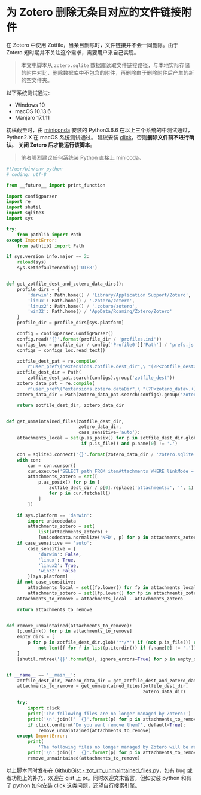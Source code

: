 # 为 Zotero 删除无条目对应的文件链接附件

在 Zotero 中使用 Zotfile，当条目删除时，文件链接并不会一同删除。由于 Zotero 短时期并不关注这个需求，需要用户来自己实现。

> 本文中脚本从 `zotero.sqlite` 数据库读取文件链接路径，与本地实际存储的附件对比，删除数据库中不包含的附件，再删除由于删除附件后产生的新的空文件夹。

以下系统测试通过:

  - Windows 10
  - macOS 10.13.6
  - Manjaro 17.1.11

初稿截至时，由 [miniconda](https://conda.io/miniconda.html) 安装的 Python3.6.6 在以上三个系统的中测试通过，Python2.X 在 macOS 系统测试通过。
建议安装 [click](http://click.pocoo.org/5/)，否则**删除文件前不进行确认**。
**关闭 Zotero 后才能运行该脚本**。

> 笔者强烈建议任何系统装 Python 直接上 minicoda。

```python
#!/usr/bin/env python
# coding: utf-8

from __future__ import print_function

import configparser
import re
import shutil
import sqlite3
import sys

try:
    from pathlib import Path
except ImportError:
    from pathlib2 import Path

if sys.version_info.major == 2:
    reload(sys)
    sys.setdefaultencoding('UTF8')


def get_zotfile_dest_and_zotero_data_dirs():
    profile_dirs = {
        'darwin': Path.home() / 'Library/Application Support/Zotero',
        'linux': Path.home() / '.zotero/zotero',
        'linux2': Path.home() / '.zotero/zotero',
        'win32': Path.home() / 'AppData/Roaming/Zotero/Zotero'
    }
    profile_dir = profile_dirs[sys.platform]

    config = configparser.ConfigParser()
    config.read('{}'.format(profile_dir / 'profiles.ini'))
    configs_loc = profile_dir / config['Profile0']['Path'] / 'prefs.js'
    configs = configs_loc.read_text()

    zotfile_dest_pat = re.compile(
        r'user_pref\("extensions.zotfile.dest_dir",\ "(?P<zotfile_dest>.+)"\);')
    zotfile_dest_dir = Path(
        zotfile_dest_pat.search(configs).group('zotfile_dest'))
    zotero_data_pat = re.compile(
        r'user_pref\("extensions.zotero.dataDir",\ "(?P<zotero_data>.+)"\);')
    zotero_data_dir = Path(zotero_data_pat.search(configs).group('zotero_data'))

    return zotfile_dest_dir, zotero_data_dir


def get_unmaintained_files(zotfile_dest_dir,
                           zotero_data_dir,
                           case_sensitive='auto'):
    attachments_local = set(p.as_posix() for p in zotfile_dest_dir.glob('**/*')
                            if p.is_file() and p.name[0] != '.')

    con = sqlite3.connect('{}'.format(zotero_data_dir / 'zotero.sqlite'))
    with con:
        cur = con.cursor()
        cur.execute('SELECT path FROM itemAttachments WHERE linkMode = 2')
        attachments_zotero = set([
            p.as_posix() for p in [
                zotfile_dest_dir / p[0].replace('attachments:', '', 1)
                for p in cur.fetchall()
            ]
        ])

    if sys.platform == 'darwin':
        import unicodedata
        attachments_zotero = set(
            list(attachments_zotero) +
            [unicodedata.normalize('NFD', p) for p in attachments_zotero])
    if case_sensitive == 'auto':
        case_sensitive = {
            'darwin': False,
            'linux': True,
            'linux2': True,
            'win32': False
        }[sys.platform]
    if not case_sensitive:
        attachments_local = set([fp.lower() for fp in attachments_local])
        attachments_zotero = set([fp.lower() for fp in attachments_zotero])
    attachments_to_remove = attachments_local - attachments_zotero

    return attachments_to_remove


def remove_unmaintained(attachments_to_remove):
    [p.unlink() for p in attachments_to_remove]
    empty_dirs = [
        p for p in zotfile_dest_dir.glob('**/*') if (not p.is_file()) and (
            not len([f for f in list(p.iterdir()) if f.name[0] != '.']))
    ]
    [shutil.rmtree('{}'.format(p), ignore_errors=True) for p in empty_dirs]


if __name__ == '__main__':
    zotfile_dest_dir, zotero_data_dir = get_zotfile_dest_and_zotero_data_dirs()
    attachments_to_remove = get_unmaintained_files(zotfile_dest_dir,
                                                   zotero_data_dir)

    try:
        import click
        print('The following files are no longer managed by Zotero:')
        print('\n'.join(['  {}'.format(p) for p in attachments_to_remove]))
        if click.confirm('Do you want remove them?', default=True):
            remove_unmaintained(attachments_to_remove)
    except ImportError:
        print(
            'The following files no longer managed by Zotero will be removed:')
        print('\n'.join(['  {}'.format(p) for p in attachments_to_remove]))
        remove_unmaintained(attachments_to_remove)
```

以上脚本同时发布在 [GithubGist - zot_rm_unmaintained_files.py](https://gist.github.com/specter119/b79dc35a6091d0fd0896a9536fbddb5a)，如有 bug 或者功能上的补充，欢迎在 gist 上 pr。同时欢迎文末留言，但如安装 python 和有了 python 如何安装 click 这类问题，还望自行搜索引擎。
